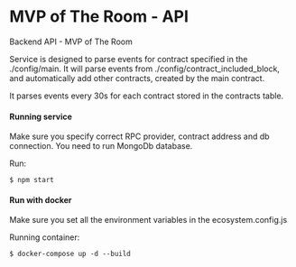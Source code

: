 # MVP of The Room - API

Backend API - MVP of The Room

Service is designed to parse events for contract specified in the ./config/main.
It will parse events from ./config/contract_included_block, and automatically
add other contracts, created by the main contract.

It parses events every 30s for each contract stored in the contracts table.

#### Running service

Make sure you specify correct RPC provider, contract address and db connection.
You need to run MongoDb database.

Run:

```
$ npm start
```

#### Run with docker

Make sure you set all the environment variables in the ecosystem.config.js

Running container:

```
$ docker-compose up -d --build
```
